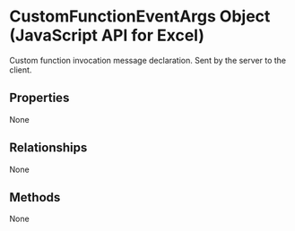 # CustomFunctionEventArgs Object (JavaScript API for Excel)

Custom function invocation message declaration. Sent by the server to the client.

## Properties

None

## Relationships
None


## Methods
None


